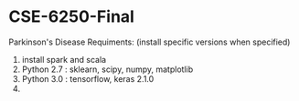 # CSE-6250-Final
Parkinson's Disease
Requiments: (install specific versions when specified)
1) install spark and scala
2) Python 2.7 : sklearn, scipy, numpy, matplotlib
3) Python 3.0 : tensorflow, keras 2.1.0
4)
